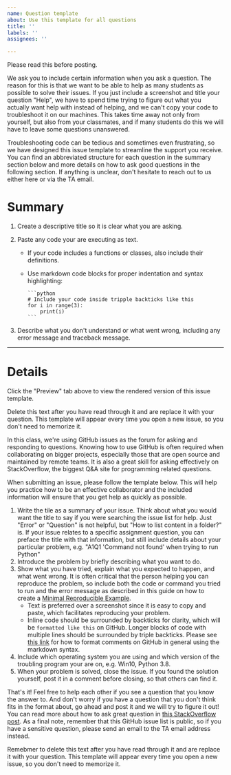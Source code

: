 ```yaml
---
name: Question template
about: Use this template for all questions
title: ''
labels: ''
assignees: ''

---
```


Please read this before posting.

We ask you to include certain information when you ask a question.
The reason for this is that we want to be able to help as many students as possible to solve their issues.
If you just include a screenshot and title your question "Help",
we have to spend time trying to figure out what you actually want help with instead of helping,
and we can't copy your code to troubleshoot it on our machines.
This takes time away not only from yourself,
but also from your classmates,
and if many students do this we will have to leave some questions unanswered.

Troubleshooting code can be tedious and sometimes even frustrating,
so we have designed this issue template to streamline the support you receive.
You can find an abbreviated structure for each question in the summary section below
and more details on how to ask good questions in the following section.
If anything is unclear,
don't hesitate to reach out to us either here or via the TA email.

# Summary

1. Create a descriptive title so it is clear what you are asking.
2. Paste any code your are executing as text.
    - If your code includes a functions or classes, also include their definitions.
    - Use markdown code blocks for proper indentation and syntax highlighting:

        ````
        ```python
        # Include your code inside tripple backticks like this
        for i in range(3):
            print(i)
        ```
        ````

3. Describe what you don't understand or what went wrong,
   including any error message and traceback message.

---

# Details

Click the "Preview" tab above to view the rendered version of this issue template.

Delete this text after you have read through it and are replace it with your question.
This template will appear every time you open a new issue,
so you don't need to memorize it.

In this class,
we're using GitHub issues as the forum for asking and responding to questions.
Knowing how to use GitHub is often required when collaborating on bigger projects,
especially those that are open source and maintained by remote teams.
It is also a great skill for asking effectively on StackOverflow,
the biggest Q&A site for programming related questions.

When submitting an issue,
please follow the template below.
This will help you practice how to be an effective collaborator
and the included information will ensure that you get help as quickly as possible.

1. Write the tile as a summary of your issue.
   Think about what you would want the title to say
   if you were searching the issue list for help.
   Just "Error" or "Question" is not helpful,
   but "How to list content in a folder?" is.
   If your issue relates to a specific assignment question,
   you can preface the title with that information,
   but still include details about your particular problem,
   e.g. "A1Q1 'Command not found' when trying to run Python"
2. Introduce the problem by briefly describing what you want to do.
3. Show what you have tried,
   explain what you expected to happen,
   and what went wrong.
   It is often critical that the person helping you can reproduce the problem,
   so include both the code or command you tried to run and the error message
   as described in this guide on how to create a [Minimal Reproducible Example].
      - Text is preferred over a screenshot since it is easy to copy and paste,
        which facilitates reproducing your problem.
      - Inline code should be surrounded by backticks for clarity,
        which will be `formatted like this` on GitHub.
        Longer blocks of code with multiple lines should be surrounded by triple backticks.
        Please see [this link] for how to format comments on GitHub in general using the markdown syntax.
4. Include which operating system you are using
   and which version of the troubling program your are on,
   e.g. Win10, Python 3.8.
5. When your problem is solved,
   close the issue.
   If you found the solution yourself,
   post it in a comment before closing,
   so that others can find it.

That's it!
Feel free to help each other if you see a question that you know the answer to. 
And don't worry if you have a question
that you don't think fits in the format about,
go ahead and post it and we will try to figure it out!
You can read more about how to ask great question in [this StackOverflow post].
As a final note,
remember that this GitHub issue list is public,
so if you have a sensitive question,
please send an email to the TA email address instead.

Remebmer to delete this text after you have read through it and are replace it with your question.
This template will appear every time you open a new issue,
so you don't need to memorize it.

[this link]: https://guides.github.com/features/mastering-markdown/
[this StackOverflow post]: https://stackoverflow.com/help/how-to-ask
[Minimal Reproducible Example]: https://stackoverflow.com/help/minimal-reproducible-example

